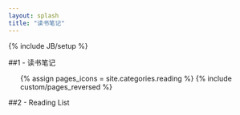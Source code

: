 ```yaml
---
layout: splash
title: "读书笔记"
---
```

{% include JB/setup %}

##1 - 读书笔记

<ul class="thumbnails">
  {% assign pages_icons = site.categories.reading %}
  {% include custom/pages_reversed %}
</ul>

##2 - Reading List
